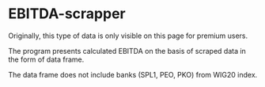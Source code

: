 # EBITDA-scrapper
Originally, this type of data is only visible on this page for premium users.

The program presents calculated EBITDA on the basis of scraped data in the form of data frame.

The data frame does not include banks (SPL1, PEO, PKO) from WIG20 index.
